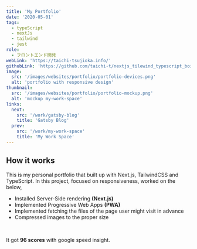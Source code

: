 ```yaml
---
title: 'My Portfolio'
date: '2020-05-01'
tags:
  - typeScript
  - nextJs
  - tailwind
  - jest
role:
  - フロントエンド開発
webLink: 'https://taichi-tsujioka.info/'
githubLink: 'https://github.com/taichi-t/nextjs_tilewind_typescript_boilerplate'
image:
  src: '/images/websites/portfolio/portfolio-devices.png'
  alt: 'portfolio with responsive design'
thumbnail:
  src: '/images/websites/portfolio/portfolio-mockup.png'
  alt: 'mockup my-work-space'
links:
  next:
    src: '/work/gatsby-blog'
    title: 'Gatsby Blog'
  prev:
    src: '/work/my-work-space'
    title: 'My Work Space'
---
```


## How it works

This is my personal portfolio that built up with Next.js, TailwindCSS and TypeScript. In this project, focused on responsiveness, worked on the below,

- Installed Server-Side rendering **(Next.js)**
- Implemented Progressive Web Apps **(PWA)**
- Implemented fetching the files of the page user might visit in advance
- Compressed images to the proper size

<br>

It got **96 scores** with google speed insight.
